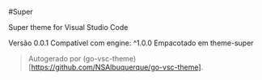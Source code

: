 #Super

Super theme for Visual Studio Code

Versão 0.0.1
Compatível com engine: ^1.0.0
Empacotado em theme-super

> Autogerado por (go-vsc-theme)[https://github.com/NSAlbuquerque/go-vsc-theme].